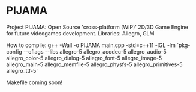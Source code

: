 # PIJAMA
Project PIJAMA: Open Source 'cross-platform (WIP)' 2D/3D Game Engine for future videogames development.
Libraries: Allegro, GLM


How to compile: 
g++ -Wall -o PIJAMA main.cpp -std=c++11 -lGL -lm \`pkg-config --cflags --libs allegro-5 allegro_acodec-5 allegro_audio-5 allegro_color-5 allegro_dialog-5 allegro_font-5 allegro_image-5 allegro_main-5 allegro_memfile-5 allegro_physfs-5 allegro_primitives-5 allegro_ttf-5\`

Makefile coming soon!
